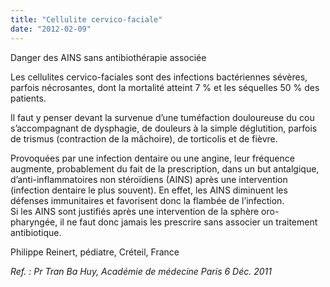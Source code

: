 ```yaml
---
title: "Cellulite cervico-faciale"
date: "2012-02-09"
---
```


Danger des AINS sans antibiothérapie associée

Les cellulites cervico-faciales sont des infections bactériennes sévères, parfois nécrosantes, dont la mortalité atteint 7 % et les séquelles 50 % des patients.

Il faut y penser devant la survenue d’une tuméfaction douloureuse du cou s’accompagnant de dysphagie, de douleurs à la simple déglutition, parfois de trismus (contraction de la mâchoire), de torticolis et de fièvre.

Provoquées par une infection dentaire ou une angine, leur fréquence augmente, probablement du fait de la prescription, dans un but antalgique, d’anti-inflammatoires non stéroïdiens (AINS) après une intervention (infection dentaire le plus souvent). En effet, les AINS diminuent les défenses immunitaires et favorisent donc la flambée de l’infection.  
Si les AINS sont justifiés après une intervention de la sphère oro-pharyngée, il ne faut donc jamais les prescrire sans associer un traitement antibiotique.

Philippe Reinert, pédiatre, Créteil, France

_Ref. : Pr Tran Ba Huy, Académie de médecine Paris 6 Déc. 2011_